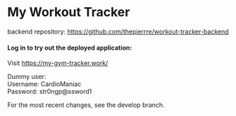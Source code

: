 # My Workout Tracker

backend repository: https://github.com/thepierrre/workout-tracker-backend

#### Log in to try out the deployed application:

Visit https://my-gym-tracker.work/ <br />

Dummy user: <br />
Username: CardioManiac <br />
Password: str0ngp@ssword1

For the most recent changes, see the develop branch.
